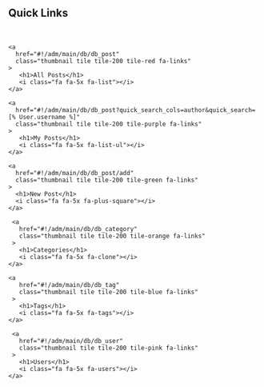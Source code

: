 ## Quick Links 

<br>

<!--
<div class="metro">

  <div class="col-sm-6 col-md-3">
    <div class="thumbnail tile tile-medium tile-green">
       <a href="#" class="fa-links">
         <h1>RSS</h1>
         <i class="fa fa-3x fa-rss-square"></i>
      </a>
    </div>
  </div>
  
  <div class="col-sm-6 col-md-3">
    <div class="thumbnail tile tile-medium tile-green">
       <a href="#" class="fa-links">
         <h1>RSS</h1>
         <i class="fa fa-3x fa-rss-square"></i>
      </a>
    </div>
  </div>
  
</div>

<div style="clear:both;"></div>

-->

<div class="metro" style=max-width:800px;clear:both;">
  
  <div class="col-sm-6 col-md-3">
  
    <a 
      href="#!/adm/main/db/db_post" 
      class="thumbnail tile tile-200 tile-red fa-links"
    >
       <h1>All Posts</h1>
       <i class="fa fa-5x fa-list"></i>
    </a>
  
    <a 
      href="#!/adm/main/db/db_post?quick_search_cols=author&quick_search=[% User.username %]" 
      class="thumbnail tile tile-200 tile-purple fa-links"
    >
       <h1>My Posts</h1>
       <i class="fa fa-5x fa-list-ul"></i>
    </a>
 
    <a 
      href="#!/adm/main/db/db_post/add" 
      class="thumbnail tile tile-200 tile-green fa-links"
    >
      <h1>New Post</h1>
      <i class="fa fa-5x fa-plus-square"></i>
    </a>

     <a 
       href="#!/adm/main/db/db_category" 
       class="thumbnail tile tile-200 tile-orange fa-links"
     >
       <h1>Categories</h1>
       <i class="fa fa-5x fa-clone"></i>
    </a>
    
    <a 
       href="#!/adm/main/db/db_tag" 
       class="thumbnail tile tile-200 tile-blue fa-links"
     >
       <h1>Tags</h1>
       <i class="fa fa-5x fa-tags"></i>
    </a>

     <a 
       href="#!/adm/main/db/db_user" 
       class="thumbnail tile tile-200 tile-pink fa-links"
     >
       <h1>Users</h1>
       <i class="fa fa-5x fa-users"></i>
    </a>
    
  </div>

</div>

